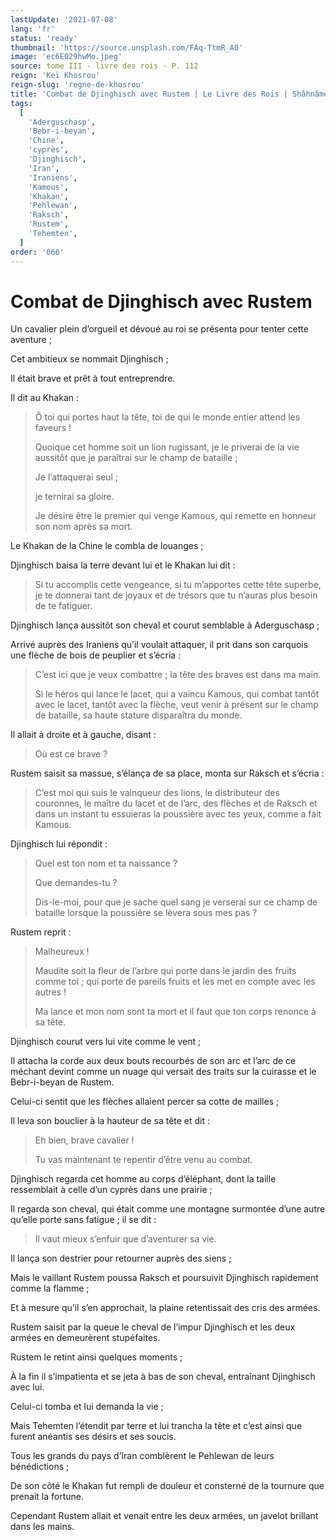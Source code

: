 ```yaml
---
lastUpdate: '2021-07-08'
lang: 'fr'
status: 'ready'
thumbnail: 'https://source.unsplash.com/FAq-TtmR_A0'
image: 'ec6E029hwMo.jpeg'
source: tome III - livre des rois - P. 112
reign: 'Keï Khosrou'
reign-slug: 'regne-de-khosrou'
title: 'Combat de Djinghisch avec Rustem | Le Livre des Rois | Shâhnâmeh'
tags:
  [
    'Aderguschasp',
    'Bebr-i-beyan',
    'Chine',
    'cyprès',
    'Djinghisch',
    'Iran',
    'Iraniens',
    'Kamous',
    'Khakan',
    'Pehlewan',
    'Raksch',
    'Rustem',
    'Tehemten',
  ]
order: '066'
---
```


<!-- LTeX: language=fr -->

# Combat de Djinghisch avec Rustem

Un cavalier plein d’orgueil et dévoué au roi se présenta pour tenter cette aventure ;

Cet ambitieux se nommait Djinghisch ;

Il était brave et prêt à tout entreprendre.

Il dit au Khakan :

> Ô toi qui portes haut la tête, toi de qui le monde entier attend les faveurs !
>
> Quoique cet homme soit un lion rugissant, je le priverai de la vie aussitôt que je paraîtrai sur le champ de bataille ;
>
> Je l’attaquerai seul ;
>
> je ternirai sa gloire.
>
> Je désire être le premier qui venge Kamous, qui remette en honneur son nom après sa mort.

Le Khakan de la Chine le combla de louanges ;

Djinghisch baisa la terre devant lui et le Khakan lui dit :

> Si tu accomplis cette vengeance, si tu m’apportes cette tête superbe, je te donnerai tant de joyaux et de trésors que tu n’auras plus besoin de te fatiguer.

Djinghisch lança aussitôt son cheval et courut semblable à Aderguschasp ;

Arrivé auprès des Iraniens qu’il voulait attaquer, il prit dans son carquois une flèche de bois de peuplier et s’écria :

> C’est ici que je veux combattre ; la tête des braves est dans ma main.
>
> Si le héros qui lance le lacet, qui a vaincu Kamous, qui combat tantôt avec le lacet, tantôt avec la flèche, veut venir à présent sur le champ de bataille, sa haute stature disparaîtra du monde.

Il allait à droite et à gauche, disant :

> Où est ce brave ?

Rustem saisit sa massue, s’élança de sa place, monta sur Raksch et s’écria :

> C’est moi qui suis le vainqueur des lions, le distributeur des couronnes, le maître du lacet et de l’arc, des flèches et de Raksch et dans un instant tu essuieras la poussière avec tes yeux, comme a fait Kamous.

Djinghisch lui répondit :

> Quel est ton nom et ta naissance ?
>
> Que demandes-tu ?
>
> Dis-le-moi, pour que je sache quel sang je verserai sur ce champ de bataille lorsque la poussière se lèvera sous mes pas ?

Rustem reprit :

> Malheureux !
>
> Maudite soit la fleur de l’arbre qui porte dans le jardin des fruits comme toi ; qui porte de pareils fruits et les met en compte avec les autres !
>
> Ma lance et mon nom sont ta mort et il faut que ton corps renonce à sa tête.

Djinghisch courut vers lui vite comme le vent ;

Il attacha la corde aux deux bouts recourbés de son arc et l’arc de ce méchant devint comme un nuage qui versait des traits sur la cuirasse et le Bebr-i-beyan de Rustem.

Celui-ci sentit que les flèches allaient percer sa cotte de mailles ;

Il leva son bouclier à la hauteur de sa tête et dit :

> Eh bien, brave cavalier !
>
> Tu vas maintenant te repentir d’être venu au combat.

Djinghisch regarda cet homme au corps d’éléphant, dont la taille ressemblait à celle d’un cyprès dans une prairie ;

Il regarda son cheval, qui était comme une montagne surmontée d’une autre qu’elle porte sans fatigue ; il se dit :

> Il vaut mieux s’enfuir que d’aventurer sa vie.

Il lança son destrier pour retourner auprès des siens ;

Mais le vaillant Rustem poussa Raksch et poursuivit Djinghisch rapidement comme la flamme ;

Et à mesure qu’il s’en approchait, la plaine retentissait des cris des armées.

Rustem saisit par la queue le cheval de l’impur Djinghisch et les deux armées en demeurèrent stupéfaites.

Rustem le retint ainsi quelques moments ;

À la fin il s’impatienta et se jeta à bas de son cheval, entraînant Djinghisch avec lui.

Celui-ci tomba et lui demanda la vie ;

Mais Tehemten l’étendit par terre et lui trancha la tête et c’est ainsi que furent anéantis ses désirs et ses soucis.

Tous les grands du pays d’Iran comblèrent le Pehlewan de leurs bénédictions ;

De son côté le Khakan fut rempli de douleur et consterné de la tournure que prenait la fortune.

Cependant Rustem allait et venait entre les deux armées, un javelot brillant dans les mains.
